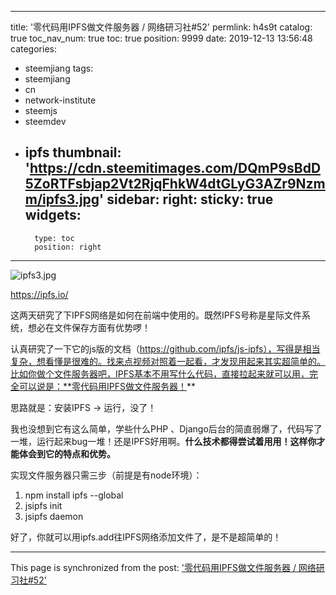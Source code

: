 
---
title: '零代码用IPFS做文件服务器  / 网络研习社#52'
permlink: h4s9t
catalog: true
toc_nav_num: true
toc: true
position: 9999
date: 2019-12-13 13:56:48
categories:
- steemjiang
tags:
- steemjiang
- cn
- network-institute
- steemjs
- steemdev
- ipfs
thumbnail: 'https://cdn.steemitimages.com/DQmP9sBdD5ZoRTFsbjap2Vt2RjqFhkW4dtGLyG3AZr9Nzmm/ipfs3.jpg'
sidebar:
    right:
        sticky: true
widgets:
    -
        type: toc
        position: right
---


![ipfs3.jpg](https://cdn.steemitimages.com/DQmP9sBdD5ZoRTFsbjap2Vt2RjqFhkW4dtGLyG3AZr9Nzmm/ipfs3.jpg)

https://ipfs.io/

这两天研究了下IPFS网络是如何在前端中使用的。既然IPFS号称是星际文件系统，想必在文件保存方面有优势啰！

认真研究了一下它的js版的文档（https://github.com/ipfs/js-ipfs），写得是相当复杂，想看懂是很难的。找来点视频对照着一起看，才发现用起来其实超简单的。比如你做个文件服务器吧，IPFS基本不用写什么代码，直接拉起来就可以用，完全可以说是：**零代码用IPFS做文件服务器！**

思路就是：安装IPFS -> 运行，没了！

我也没想到它有这么简单，学些什么PHP 、Django后台的简直弱爆了，代码写了一堆，运行起来bug一堆！还是IPFS好用啊。**什么技术都得尝试着用用！这样你才能体会到它的特点和优势。**

实现文件服务器只需三步（前提是有node环境）：
1. npm install ipfs --global
2. jsipfs init
3. jsipfs daemon

好了，你就可以用ipfs.add往IPFS网络添加文件了，是不是超简单的！


- - -

This page is synchronized from the post: ['零代码用IPFS做文件服务器  / 网络研习社#52'](https://steemit.com/@lemooljiang/h4s9t)
